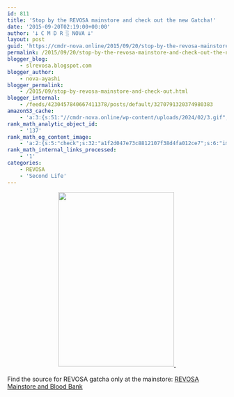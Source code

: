 ```yaml
---
id: 811
title: 'Stop by the REVOSA mainstore and check out the new Gatcha!'
date: '2015-09-20T02:19:00+00:00'
author: '𐕣 C M D R ░ NOVA 𐕣'
layout: post
guid: 'https://cmdr-nova.online/2015/09/20/stop-by-the-revosa-mainstore-and-check-out-the-new-gatcha/'
permalink: /2015/09/20/stop-by-the-revosa-mainstore-and-check-out-the-new-gatcha/
blogger_blog:
    - slrevosa.blogspot.com
blogger_author:
    - nova-ayashi
blogger_permalink:
    - /2015/09/stop-by-revosa-mainstore-and-check-out.html
blogger_internal:
    - /feeds/4230457840667411378/posts/default/3270791320374980383
amazonS3_cache:
    - 'a:3:{s:51:"//cmdr-nova.online/wp-content/uploads/2024/02/3.gif";a:1:{s:9:"timestamp";i:1715834448;}s:57:"//cmdr-nova.online/wp-content/uploads/2024/02/NoAi_01.png";a:1:{s:9:"timestamp";i:1721354905;}s:67:"//cmdr-nova.online/wp-content/uploads/2024/02/721ac29ea9cbae00.jpeg";a:1:{s:9:"timestamp";i:1712974841;}}'
rank_math_analytic_object_id:
    - '137'
rank_math_og_content_image:
    - 'a:2:{s:5:"check";s:32:"a1f2d047e73c8812107f38d4fa012ce7";s:6:"images";a:0:{}}'
rank_math_internal_links_processed:
    - '1'
categories:
    - REVOSA
    - 'Second Life'
---
```


<div style="clear: both; text-align: center;">
<a href="http://3.bp.blogspot.com/-6VhBT3SRmRo/Vf4XaEEcNeI/AAAAAAAAAJY/3lE9rA4QEUI/s1600/gatchaphoto.png" style="margin-left: 1em; margin-right: 1em;"><img border="0" height="400" src="http://3.bp.blogspot.com/-6VhBT3SRmRo/Vf4XaEEcNeI/AAAAAAAAAJY/3lE9rA4QEUI/s400/gatchaphoto.png" width="266" />&nbsp;</a></div>
<div style="clear: both; text-align: center;">
<br /></div>
<div style="clear: both; text-align: left;">
Find the source for REVOSA gatcha only at the mainstore: <a href="http://maps.secondlife.com/secondlife/Pisces/172/239/29" target="_blank" rel="noopener">REVOSA Mainstore and Blood Bank</a></div>
<br />